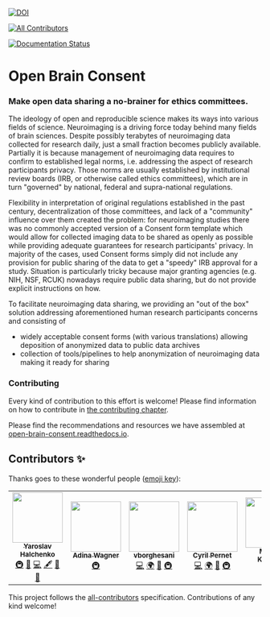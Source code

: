 [![DOI](https://zenodo.org/badge/DOI/10.5281/zenodo.3403176.svg)](https://doi.org/10.5281/zenodo.3403176)
<!-- ALL-CONTRIBUTORS-BADGE:START - Do not remove or modify this section -->
[![All Contributors](https://img.shields.io/badge/all_contributors-7-orange.svg?style=flat-square)](#contributors-)
<!-- ALL-CONTRIBUTORS-BADGE:END -->
[![Documentation Status](https://readthedocs.org/projects/open-brain-consent/badge/?version=stable)](https://open-brain-consent.readthedocs.io/en/stable/?badge=stable)

# Open Brain Consent

### Make open data sharing a no-brainer for ethics committees. 

The ideology of open and reproducible science makes its ways into various fields of science.
Neuroimaging is a driving force today behind many fields of brain sciences.
Despite possibly terabytes of neuroimaging data collected for research daily, just a small fraction becomes publicly available. 
Partially it is because management of neuroimaging data requires to confirm to established legal norms, i.e. addressing the aspect of research participants privacy. 
Those norms are usually established by institutional review boards (IRB, or otherwise called ethics committees), which are in turn "governed" by national, federal and supra-national regulations.

Flexibility in interpretation of original regulations established in the past century, decentralization of those committees, and lack of a "community" influence over them created the problem: 
for neuroimaging studies there was no commonly accepted version of a Consent form template which would allow for collected imaging data to be shared as openly as possible while providing adequate guarantees for research participants' privacy.
In majority of the cases, used Consent forms simply did not include any provision for public sharing of the data to get a "speedy" IRB approval for a study. 
Situation is particularly tricky because major granting agencies (e.g. NIH, NSF, RCUK) nowadays require public data sharing, but do not provide explicit instructions on how.

To facilitate neuroimaging data sharing, we providing an "out of the box" solution addressing aforementioned human research participants concerns and consisting of
- widely acceptable consent forms (with various translations) allowing deposition of anonymized data to public data archives
- collection of tools/pipelines to help anonymization of neuroimaging data making it ready for sharing

### Contributing

Every kind of contribution to this effort is welcome!
Please find information on how to contribute in [the contributing chapter](https://open-brain-consent.readthedocs.io/en/stable/contribute.html).

Please find the recommendations and resources we have assembled at [open-brain-consent.readthedocs.io](https://open-brain-consent.readthedocs.io/en/stable/).
## Contributors ✨

Thanks goes to these wonderful people ([emoji key](https://allcontributors.org/docs/en/emoji-key)):

<!-- ALL-CONTRIBUTORS-LIST:START - Do not remove or modify this section -->
<!-- prettier-ignore-start -->
<!-- markdownlint-disable -->
<table>
  <tr>
    <td align="center"><a href="http://www.onerussian.com"><img src="https://avatars3.githubusercontent.com/u/39889?v=4" width="100px;" alt=""/><br /><sub><b>Yaroslav Halchenko</b></sub></a><br /><a href="#infra-yarikoptic" title="Infrastructure (Hosting, Build-Tools, etc)">🚇</a> <a href="#projectManagement-yarikoptic" title="Project Management">📆</a> <a href="https://github.com/con/open-brain-consent/commits?author=yarikoptic" title="Code">💻</a> <a href="#content-yarikoptic" title="Content">🖋</a> <a href="https://github.com/con/open-brain-consent/pulls?q=is%3Apr+reviewed-by%3Ayarikoptic" title="Reviewed Pull Requests">👀</a> <a href="#maintenance-yarikoptic" title="Maintenance">🚧</a></td>
    <td align="center"><a href="http://www.adina-wagner.com"><img src="https://avatars1.githubusercontent.com/u/29738718?v=4" width="100px;" alt=""/><br /><sub><b>Adina Wagner</b></sub></a><br /><a href="#infra-adswa" title="Infrastructure (Hosting, Build-Tools, etc)">🚇</a></td>
    <td align="center"><a href="http://valentina.borghesani.org/"><img src="https://avatars1.githubusercontent.com/u/11749857?v=4" width="100px;" alt=""/><br /><sub><b>vborghesani</b></sub></a><br /><a href="https://github.com/con/open-brain-consent/commits?author=vborghe" title="Code">💻</a> <a href="#translation-vborghe" title="Translation">🌍</a> <a href="#maintenance-vborghe" title="Maintenance">🚧</a> <a href="#infra-vborghe" title="Infrastructure (Hosting, Build-Tools, etc)">🚇</a></td>
    <td align="center"><a href="http://www.sbirc.ed.ac.uk/cyril/"><img src="https://avatars2.githubusercontent.com/u/4772878?v=4" width="100px;" alt=""/><br /><sub><b>Cyril Pernet</b></sub></a><br /><a href="https://github.com/con/open-brain-consent/commits?author=CPernet" title="Code">💻</a> <a href="#translation-CPernet" title="Translation">🌍</a> <a href="#maintenance-CPernet" title="Maintenance">🚧</a> <a href="#infra-CPernet" title="Infrastructure (Hosting, Build-Tools, etc)">🚇</a></td>
    <td align="center"><a href="https://github.com/mkoculak"><img src="https://avatars0.githubusercontent.com/u/16628635?v=4" width="100px;" alt=""/><br /><sub><b>Marcin Koculak</b></sub></a><br /><a href="#translation-mkoculak" title="Translation">🌍</a></td>
    <td align="center"><a href="https://github.com/mhavu"><img src="https://avatars0.githubusercontent.com/u/2302090?v=4" width="100px;" alt=""/><br /><sub><b>Marko Havu</b></sub></a><br /><a href="#translation-mhavu" title="Translation">🌍</a></td>
    <td align="center"><a href="https://libjpel.so"><img src="https://avatars2.githubusercontent.com/u/5000591?v=4" width="100px;" alt=""/><br /><sub><b>John Pellman</b></sub></a><br /><a href="https://github.com/con/open-brain-consent/issues?q=author%3Ajpellman" title="Bug reports">🐛</a> <a href="#infra-jpellman" title="Infrastructure (Hosting, Build-Tools, etc)">🚇</a></td>
  </tr>
</table>

<!-- markdownlint-enable -->
<!-- prettier-ignore-end -->
<!-- ALL-CONTRIBUTORS-LIST:END -->

This project follows the [all-contributors](https://github.com/all-contributors/all-contributors) specification. Contributions of any kind welcome!